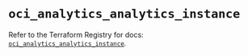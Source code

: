 # `oci_analytics_analytics_instance`

Refer to the Terraform Registry for docs: [`oci_analytics_analytics_instance`](https://registry.terraform.io/providers/oracle/oci/6.37.0/docs/resources/analytics_analytics_instance).
